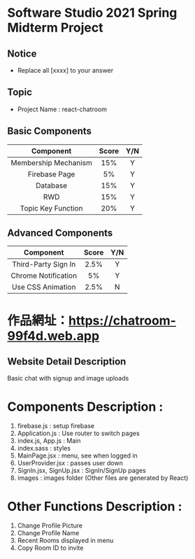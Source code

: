 # Software Studio 2021 Spring Midterm Project
## Notice
* Replace all [xxxx] to your answer

## Topic
* Project Name : react-chatroom

## Basic Components
|Component|Score|Y/N|
|:-:|:-:|:-:|
|Membership Mechanism|15%|Y|
|Firebase Page|5%|Y|
|Database|15%|Y|
|RWD|15%|Y|
|Topic Key Function|20%|Y|

## Advanced Components
|Component|Score|Y/N|
|:-:|:-:|:-:|
|Third-Party Sign In|2.5%|Y|
|Chrome Notification|5%|Y|
|Use CSS Animation|2.5%|N|


# 作品網址：https://chatroom-99f4d.web.app


## Website Detail Description
Basic chat with signup and image uploads


# Components Description : 
1. firebase.js : setup firebase
2. Application.js : Use router to switch pages
3. index.js, App.js : Main
4. index.sass : styles
5. MainPage.jsx : menu, see when logged in
6. UserProvider.jsx : passes user down
7. SignIn.jsx, SignUp.jsx : SignIn/SignUp pages
8. images : images folder
(Other files are generated by React)

# Other Functions Description : 
1. Change Profile Picture
2. Change Profile Name
3. Recent Rooms displayed in menu
4. Copy Room ID to invite


